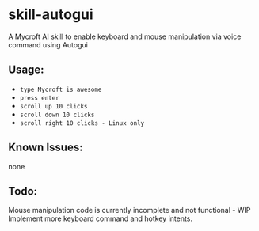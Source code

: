 # skill-autogui
A Mycroft AI skill to enable keyboard and mouse manipulation via voice command using Autogui

## Usage:
* `type Mycroft is awesome`
* `press enter`
* `scroll up 10 clicks`
* `scroll down 10 clicks`
* `scroll right 10 clicks - Linux only`


## Known Issues:

none

## Todo:

Mouse manipulation code is currently incomplete and not functional - WIP
Implement more keyboard command and hotkey intents.
